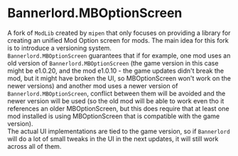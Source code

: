 # Bannerlord.MBOptionScreen

A fork of ``ModLib`` created by ``mipen`` that only focuses on providing a library for creating an unified Mod Option screen for mods.
The main idea for this fork is to introduce a versioning system.  
``Bannerlord.MBOptionScreen`` guarantees that if for example, one mod uses an old version of ``Bannerlord.MBOptionScreen`` (the game version in this case might be e1.0.20, and the mod e1.0.10 - the game updates didn't break the mod, but it might have broken the UI, so MBOptionScreen won't work on the newer versions) and another mod uses a newer version of ``Bannerlord.MBOptionScreen``, conflict between them will be avoided and the newer version will be used (so the old mod will be able to work even tho it references an older MBOptionScreen, but this does require that at least one mod installed is using MBOptionScreen that is compatible with the game version).  
The actual UI implementations are tied to the game version, so if ``Bannerlord`` will do a lot of small tweaks in the UI in the next updates, it will still work across all of them.  
